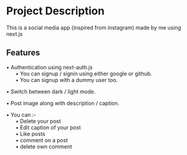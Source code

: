 # Project Description

This is a social media app (inspired from instagram) made by me using next.js

## Features
• Authentication using next-auth.js
<br />&ensp;&ensp;&ensp;
• You can signup / signin using either google or github.
<br/>&ensp;&ensp;&ensp;
• You can signup with a dummy user too.

• Switch between dark / light mode.

• Post image along with description / caption.

• You can :-
<br/>&ensp;&ensp;&ensp;
• Delete your post
<br/>&ensp;&ensp;&ensp;
• Edit caption of your post
<br/>&ensp;&ensp;&ensp;
• Like posts
<br/>&ensp;&ensp;&ensp;
• comment on a post
<br/>&ensp;&ensp;&ensp;
• delete own comment